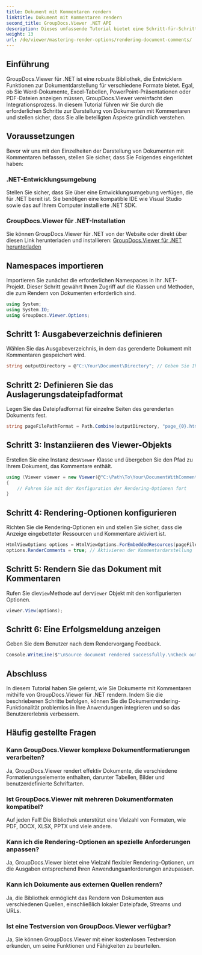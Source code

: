 ```yaml
---
title: Dokument mit Kommentaren rendern
linktitle: Dokument mit Kommentaren rendern
second_title: GroupDocs.Viewer .NET API
description: Dieses umfassende Tutorial bietet eine Schritt-für-Schritt-Anleitung zum Rendern von Dokumenten mit Kommentaren in .NET-Anwendungen mithilfe der GroupDocs.Viewer-Bibliothek.
weight: 13
url: /de/viewer/mastering-render-options/rendering-document-comments/
---
```

## Einführung

GroupDocs.Viewer für .NET ist eine robuste Bibliothek, die Entwicklern Funktionen zur Dokumentdarstellung für verschiedene Formate bietet. Egal, ob Sie Word-Dokumente, Excel-Tabellen, PowerPoint-Präsentationen oder PDF-Dateien anzeigen müssen, GroupDocs.Viewer vereinfacht den Integrationsprozess. In diesem Tutorial führen wir Sie durch die erforderlichen Schritte zur Darstellung von Dokumenten mit Kommentaren und stellen sicher, dass Sie alle beteiligten Aspekte gründlich verstehen.

## Voraussetzungen
Bevor wir uns mit den Einzelheiten der Darstellung von Dokumenten mit Kommentaren befassen, stellen Sie sicher, dass Sie Folgendes eingerichtet haben:

### .NET-Entwicklungsumgebung
Stellen Sie sicher, dass Sie über eine Entwicklungsumgebung verfügen, die für .NET bereit ist. Sie benötigen eine kompatible IDE wie Visual Studio sowie das auf Ihrem Computer installierte .NET SDK.

### GroupDocs.Viewer für .NET-Installation
Sie können GroupDocs.Viewer für .NET von der Website oder direkt über diesen Link herunterladen und installieren:
[GroupDocs.Viewer für .NET herunterladen](https://releases.groupdocs.com/viewer/net/)

## Namespaces importieren
Importieren Sie zunächst die erforderlichen Namespaces in Ihr .NET-Projekt. Dieser Schritt gewährt Ihnen Zugriff auf die Klassen und Methoden, die zum Rendern von Dokumenten erforderlich sind.

```csharp
using System;
using System.IO;
using GroupDocs.Viewer.Options;
```

## Schritt 1: Ausgabeverzeichnis definieren
Wählen Sie das Ausgabeverzeichnis, in dem das gerenderte Dokument mit Kommentaren gespeichert wird.

```csharp
string outputDirectory = @"C:\Your\Document\Directory"; // Geben Sie Ihren Verzeichnispfad an
```

## Schritt 2: Definieren Sie das Auslagerungsdateipfadformat
Legen Sie das Dateipfadformat für einzelne Seiten des gerenderten Dokuments fest.

```csharp
string pageFilePathFormat = Path.Combine(outputDirectory, "page_{0}.html");
```

## Schritt 3: Instanziieren des Viewer-Objekts
 Erstellen Sie eine Instanz des`Viewer` Klasse und übergeben Sie den Pfad zu Ihrem Dokument, das Kommentare enthält.

```csharp
using (Viewer viewer = new Viewer(@"C:\Path\To\Your\DocumentWithComments.docx"))
{
    // Fahren Sie mit der Konfiguration der Rendering-Optionen fort
}
```

## Schritt 4: Rendering-Optionen konfigurieren
Richten Sie die Rendering-Optionen ein und stellen Sie sicher, dass die Anzeige eingebetteter Ressourcen und Kommentare aktiviert ist.

```csharp
HtmlViewOptions options = HtmlViewOptions.ForEmbeddedResources(pageFilePathFormat);
options.RenderComments = true; // Aktivieren der Kommentardarstellung
```

## Schritt 5: Rendern Sie das Dokument mit Kommentaren
 Rufen Sie die`View`Methode auf der`Viewer` Objekt mit den konfigurierten Optionen.

```csharp
viewer.View(options);
```

## Schritt 6: Eine Erfolgsmeldung anzeigen
Geben Sie dem Benutzer nach dem Rendervorgang Feedback.

```csharp
Console.WriteLine($"\nSource document rendered successfully.\nCheck output in {outputDirectory}.");
```

## Abschluss
In diesem Tutorial haben Sie gelernt, wie Sie Dokumente mit Kommentaren mithilfe von GroupDocs.Viewer für .NET rendern. Indem Sie die beschriebenen Schritte befolgen, können Sie die Dokumentrendering-Funktionalität problemlos in Ihre Anwendungen integrieren und so das Benutzererlebnis verbessern.

## Häufig gestellte Fragen

### Kann GroupDocs.Viewer komplexe Dokumentformatierungen verarbeiten?
Ja, GroupDocs.Viewer rendert effektiv Dokumente, die verschiedene Formatierungselemente enthalten, darunter Tabellen, Bilder und benutzerdefinierte Schriftarten.

### Ist GroupDocs.Viewer mit mehreren Dokumentformaten kompatibel?
Auf jeden Fall! Die Bibliothek unterstützt eine Vielzahl von Formaten, wie PDF, DOCX, XLSX, PPTX und viele andere.

### Kann ich die Rendering-Optionen an spezielle Anforderungen anpassen?
Ja, GroupDocs.Viewer bietet eine Vielzahl flexibler Rendering-Optionen, um die Ausgaben entsprechend Ihren Anwendungsanforderungen anzupassen.

### Kann ich Dokumente aus externen Quellen rendern?
Ja, die Bibliothek ermöglicht das Rendern von Dokumenten aus verschiedenen Quellen, einschließlich lokaler Dateipfade, Streams und URLs.

### Ist eine Testversion von GroupDocs.Viewer verfügbar?
Ja, Sie können GroupDocs.Viewer mit einer kostenlosen Testversion erkunden, um seine Funktionen und Fähigkeiten zu beurteilen.